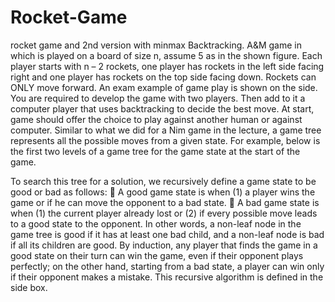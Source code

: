 # Rocket-Game
rocket game and 2nd version with minmax
Backtracking. A&M game in
which is played on a board of size n, assume 5
as in the shown figure. Each player starts with
n – 2 rockets, one player has rockets in the left
side facing right and one player has rockets on
the top side facing down. Rockets can ONLY
move forward. An exam example of game
play is shown on the side.
You are required to develop the game with
two players. Then add to it a computer player
that uses backtracking to decide the best move. At start, game should offer the choice to play against
another human or against computer. Similar to what we did for a Nim game in the lecture, a game tree
represents all the possible moves from a given state. For example, below is the first two levels of a game
tree for the game state at the start of the game.

To search this tree for a solution, we recursively define a game state to be good or bad as follows:
 A good game state is when (1) a player wins the game or if he can move the opponent to a bad state.
 A bad game state is when (1) the
current player already lost or (2) if
every possible move leads to a good
state to the opponent.
In other words, a non-leaf node in the
game tree is good if it has at least one
bad child, and a non-leaf node is bad if
all its children are good. By induction,
any player that finds the game in a good
state on their turn can win the game,
even if their opponent plays perfectly; on the other hand, starting from a bad state, a player can win only
if their opponent makes a mistake. This recursive algorithm is defined in the side box.
